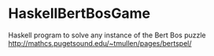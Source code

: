# HaskellBertBosGame
Haskell program to solve any instance of the Bert Bos puzzle http://mathcs.pugetsound.edu/~tmullen/pages/bertspel/
